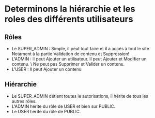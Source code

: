 # Determinons la hiérarchie et les roles des différents utilisateurs

## Rôles

* Le SUPER_ADMIN :
    Simple, il peut tout faire et il a accés à tout le site. Notament à la partie Validation de contenu et Suppression!
* L'ADMIN :
    Il peut Ajouter un utilisateur.
    Il peut Ajouter et Modifier un contenu.
    \ Ne peut pas Supprimer et Valider un contenu.
* L'USER :
    Il peut Ajouter un contenu

## Hiérarchie

* Le SUPER_ADMIN détient toutes le autorisations, il hérite de tous les autres rôles.  
* L'ADMIN hérite du rôle de USER et bien sur PUBLIC.
* Le USER hérite du rôle de PUBLIC.

